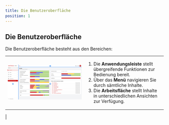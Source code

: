 ```yaml
---
title: Die Benutzeroberfläche
position: 1
---
```


## Die Benutzeroberfläche

Die Benutzeroberfläche besteht aus den Bereichen:

|||
|---|---|
|![Die Benutzeroberfläche](media/veo_user-interface.de.png)|<ol><li>Die <DocLink to="user_interface/app_bar">**Anwendungsleiste**</DocLink> stellt übergreifende Funktionen zur Bedienung bereit.</li><li>Über das <DocLink to="/user_interface/menu">**Menü**</DocLink> navigieren Sie durch sämtliche Inhalte.</li><li>Die <DocLink to="/user_interface/workbench">**Arbeitsfläche**</DocLink> stellt Inhalte in unterschiedlichen Ansichten zur Verfügung.</li></ol>
|
